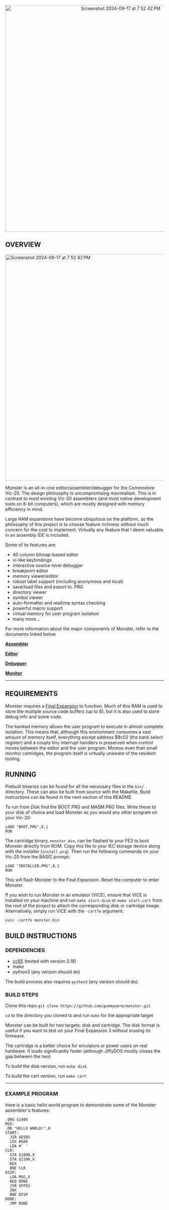 <p align="center">
  <img width="718" alt="Screenshot 2024-09-17 at 7 52 42 PM" src="https://github.com/user-attachments/assets/8a0b14ef-3b51-4dbf-b85f-b272051a85e9">
</p>

## OVERVIEW

<img width="718" alt="Screenshot 2024-09-17 at 7 52 42 PM" src="https://github.com/user-attachments/assets/c8d3dae7-52f2-420b-95de-56edf8c89d2e">


Monster is an all-in-one editor/assembler/debugger for the Commodore Vic-20.
The design philosophy is uncompromising maximalism.  This is in contrast to most
existing Vic-20 assemblers (and most native development tools on 8-bit computers),
which are mostly designed with memory efficiency in mind.


Large RAM expansions have become ubiquitous on the platform, so the philosophy of
this project is to choose feature richness without much concern for the cost to implement.
Virtually any feature that I deem valuable in an assembly IDE is included.

Some of its features are:
 - 40 column bitmap-based editor
 - vi-like keybindings
 - interactive source-level debugger
 - breakpoint editor
 - memory viewer/editor
 - robust label support (including anonymous and local)
 - save/load files and export to .PRG
 - directory viewer
 - symbol viewer
 - auto-formatter and realtime syntax checking
 - powerful macro support
 - virtual memory for user program isolation
 - many more...

For more information about the major components of Monster, refer to the documents
linked below.

 **[Assembler](docs/assembler.md)**

 **[Editor](docs/editor.md)**

 **[Debugger](docs/debugger.md)**

 **[Monitor](docs/monitor.md)**

---

## REQUIREMENTS

Monster requires a [Final Expansion](https://github.com/edi-z/FE3) to
function.  Much of this RAM is used to store the multiple source code buffers (up to 8),
but it is also used to store debug info and some code.

The banked memory allows the user program to execute in almost complete
isolation.  This means that, although this environment consumes a vast amount of
memory itself, everything except address $9c02 (the bank select register) and
a couply tiny interrupt handlers is preserved when control moves between the
editor and the user program.  Moreso even than small monitor cartridges,
the program itself is virtually unaware of the resident tooling.

## RUNNING

Prebuilt binaries can be found for all the necessary files in the `bin/` directory.
These can also be built from source with the Makefile. Build instructions can be found in the
next section of this README.

To run from _Disk_ find the BOOT.PRG and MASM.PRG files.
Write these to your disk of choice and load Monster as you would any other program on your Vic-20:

```
LOAD "BOOT.PRG",8,1
RUN
```

The cartridge binary, `monster.bin`, can be flashed to your FE3 to boot Monster directly from ROM.
Copy this file to your IEC storage device along with the installer (`install.prg`). Then run
the following commands on your Vic-20 from the BASIC prompt:

```
LOAD "INSTALLER.PRG",8,1
RUN
```

This will flash Monster to the Final Expansion.  Reset the computer to enter Monster.

If you wish to run Monster in an emulator (VICE), ensure that VICE is installed on your
machine and run `make start-disk` or `make start-cart` from the root of the project to attach the
corresponding disk or cartridge image.
Alternatively, simply run VICE with the `-cartfe` argument:

```
xvic -cartfe monster.bin
```

## BUILD INSTRUCTIONS

### DEPENDENCIES

 - [cc65](https://github.com/cc65/cc65) (tested with version 2.18)
 - make
 - python3 (any version should do)

The build process also requires `python3` (any version should do).

### BUILD STEPS

Clone this repo `git clone https://github.com/gummyworm/monster.git`

`cd` to the directory you cloned to and run `make` for the appropriate target

Monster can be built for two targets: disk and cartridge.  The disk format
is useful if you want to test on your Final Expansion 3 without erasing its firmware.

The cartridge is a better choice for emulators or power users on real hardware.
It loads significantly faster (although JiffyDOS mostly closes the gap between the two)

To build the disk version, run
`make disk`

To build the cart version, run
`make cart`

---

### EXAMPLE PROGRAM

Here is a basic hello world program to demonstrate some of the Monster assembler's
features:

```
.ORG $1400
MSG:
.DB "HELLO WORLD!",0
START:
  JSR $E5B5
  LDX #$00
  LDA #' '
CLR:
  STA $1000,X
  STA $1100,X
  DEX
  BNE CLR
DISP:
  LDA MSG,X
  BEQ DONE
  JSR $FFD2
  INX
  BNE DISP
DONE:
  JMP DONE
```
